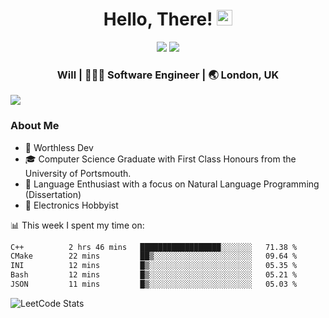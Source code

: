 <div align="center">
  <h1> Hello, There! <img src="https://media.giphy.com/media/hvRJCLFzcasrR4ia7z/giphy.gif" width="25px"></h1>
</div>

<p align="center">
    <a href="https://linkedin.com/in/willgreen98" alt="LinkedIn">
	    <img src="https://img.shields.io/badge/-LinkedIn-0e76a8?style=flat-square&logo=Linkedin&logoColor=white"/></a>
    <a href="https://twitter.com/Will_Green98" alt="Tweeter">
        <img src="https://img.shields.io/badge/-Twitter-00acee?style=flat-square&logo=Twitter&logoColor=white"/></a>
</p>

<div align="center">
	<h3> Will | 👨🏻‍💻 Software Engineer | 🌏 London, UK </h3>
</div>

![](https://visitor-badge.glitch.me/badge?page_id=willgreen98.visitor-badge)

### About Me

- 🥰 Worthless Dev
- 🎓 Computer Science Graduate with First Class Honours from the University of Portsmouth.
- 📖 Language Enthusiast with a focus on Natural Language Programming (Dissertation)
- 🤖 Electronics Hobbyist

📊 This week I spent my time on:
<!--START_SECTION:waka-->

```txt
C++          2 hrs 46 mins   ██████████████████░░░░░░░   71.38 %
CMake        22 mins         ██▒░░░░░░░░░░░░░░░░░░░░░░   09.64 %
INI          12 mins         █▒░░░░░░░░░░░░░░░░░░░░░░░   05.35 %
Bash         12 mins         █▒░░░░░░░░░░░░░░░░░░░░░░░   05.21 %
JSON         11 mins         █▒░░░░░░░░░░░░░░░░░░░░░░░   05.03 %
```

<!--END_SECTION:waka-->

![LeetCode Stats](https://leetcard.jacoblin.cool/WillGreen98?theme=unicorn&font=JetBrains%20Mono&ext=activity)

